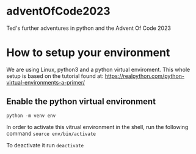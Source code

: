 # adventOfCode2023
Ted's further adventures in python and the Advent Of Code 2023


# How to setup your environment
We are using Linux, python3 and a python virtual enviroment. This whole setup is based on the tutorial found at: https://realpython.com/python-virtual-environments-a-primer/

## Enable the python virtual environment
`python -m venv env`

In order to activate this vitrual environment in the shell, run the following command
`source env/bin/activate`

To deactivate it run `deactivate`